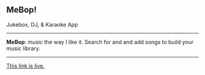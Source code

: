 MeBop!
----
Jukebox, DJ, & Karaoke App
___


__MeBop__: music the way I like it. Search for and and add songs to build your music library.
_____
[This link is live.](http://mebop.surge.sh)
